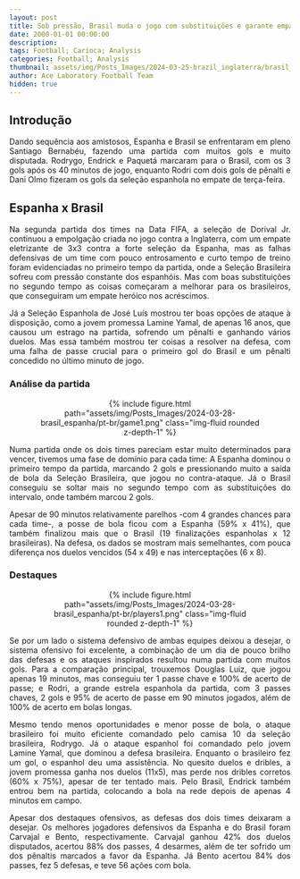 ```yaml
---
layout: post
title: Sob pressão, Brasil muda o jogo com substituições e garante empate
date: 2000-01-01 00:00:00
description:
tags: Football; Carioca; Analysis
categories: Football; Analysis
thumbnail: assets/img/Posts_Images/2024-03-25-brazil_inglaterra/brasil_inglaterra.jpg
author: Ace Laboratory Football Team
hidden: true
---
```


<h2>Introdução</h2>
<div style="text-align: justify">
<p align="justify">
Dando sequência aos amistosos, Espanha e Brasil se enfrentaram em pleno Santiago Bernabéu, fazendo uma partida com muitos gols e muito disputada. Rodrygo, Endrick e Paquetá marcaram para o Brasil, com os 3 gols após os 40 minutos de jogo, enquanto Rodri com dois gols de pênalti e Dani Olmo fizeram os gols da seleção espanhola no empate de terça-feira.
</p>

</div>

<h2>Espanha x Brasil</h2>
<div style="text-align: justify">
<p align="justify">
Na segunda partida dos times na Data FIFA, a seleção de Dorival Jr. continuou a empolgação criada no jogo contra a Inglaterra, com um empate eletrizante de 3x3 contra a forte seleção da Espanha, mas as falhas defensivas de um time com pouco entrosamento e curto tempo de treino foram evidenciadas no primeiro tempo da partida, onde a Seleção Brasileira sofreu com pressão constante dos espanhóis. Mas com boas substituições no segundo tempo as coisas começaram a melhorar para os brasileiros, que conseguiram um empate heróico nos acréscimos.
</p>
<p align="justify">
Já a Seleção Espanhola de José Luís mostrou ter boas opções de ataque à disposição, como a jovem promessa Lamine Yamal, de apenas 16 anos, que causou um estrago na partida, sofrendo um pênalti e ganhando vários duelos. Mas essa também mostrou ter coisas a resolver na defesa, com uma falha de passe crucial para o primeiro gol do Brasil e um pênalti concedido no último minuto de jogo.
</p>
</div>


<h3>Análise da partida</h3>
<div style="width: 80%; margin: 0 auto; text-align: center;">
{% include figure.html path="assets/img/Posts_Images/2024-03-28-brasil_espanha/pt-br/game1.png" class="img-fluid rounded z-depth-1" %}
</div>

<div style="text-align: justify">

<p align="justify">
Numa partida onde os dois times pareciam estar muito determinados para vencer, tivemos uma fase de domínio para cada time: A Espanha dominou o primeiro tempo da partida, marcando 2 gols e pressionando muito a saída de bola da Seleção Brasileira, que jogou no contra-ataque. Já o Brasil conseguiu se soltar mais no segundo tempo com as substituições do intervalo, onde também marcou 2 gols.
</p>
<p align="justify">
Apesar de 90 minutos relativamente parelhos -com 4 grandes chances para cada time-, a posse de bola ficou com a Espanha (59% x 41%), que também finalizou mais que o Brasil (19 finalizações espanholas x 12 brasileiras). Na defesa, os dados se mostram mais semelhantes, com pouca diferença nos duelos vencidos (54 x 49) e nas interceptações (6 x 8).
</p>

</div>


<h3>Destaques</h3>
<div style="width: 80%; margin: 0 auto; text-align: center;">
{% include figure.html path="assets/img/Posts_Images/2024-03-28-brasil_espanha/pt-br/players1.png" class="img-fluid rounded z-depth-1" %}
</div>

<div style="text-align: justify">

<p align="justify">
Se por um lado o sistema defensivo de ambas equipes deixou a desejar, o sistema ofensivo foi excelente, a combinação de um dia de pouco brilho das defesas e os ataques inspirados resultou numa partida com muitos gols. Para a comparação principal, trouxemos Douglas Luiz, que jogou apenas 19 minutos, mas conseguiu ter 1 passe chave e 100% de acerto de passe; e Rodri, a grande estrela espanhola da partida, com 3 passes chaves, 2 gols e 95% de acerto de passe em 90 minutos jogados, além de 100% de acerto em bolas longas.
</p>
<p align="justify">
Mesmo tendo menos oportunidades e menor posse de bola, o ataque brasileiro foi muito eficiente comandado pelo camisa 10 da seleção brasileira, Rodrygo. Já o ataque espanhol foi comandado pelo jovem Lamine Yamal, que dominou a defesa brasileira. Enquanto o brasileiro fez um gol, o espanhol deu uma assistência. No quesito duelos e dribles, a jovem promessa ganha nos duelos (11x5), mas perde nos dribles corretos (60% x 75%), apesar de ter tentado mais. Pelo Brasil, Endrick também entrou bem na partida, colocando a bola na rede depois de apenas 4 minutos em campo.
</p>
<p align="justify">
Apesar dos destaques ofensivos, as defesas dos dois times deixaram a desejar. Os melhores jogadores defensivos da Espanha e do Brasil foram Carvajal e Bento, respectivamente. Carvajal ganhou 42% dos duelos disputados, acertou 88% dos passes, 4 desarmes, além de ter sofrido um dos pênaltis marcados a favor da Espanha. Já Bento acertou 84% dos passes, fez 5 defesas, e teve 56 ações com bola.
</p>

</div>
